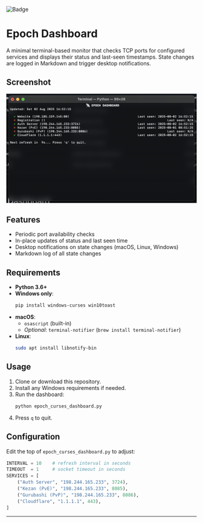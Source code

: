 ![Badge](https://hitscounter.dev/api/hit?url=https%3A%2F%2Fgithub.com%2Fkomputer-man%2Fproject-epoch-dashboard&label=Project+Epoch+Dashboard&icon=github&color=%23198754&message=&style=flat&tz=UTC)
# Epoch Dashboard

A minimal terminal-based monitor that checks TCP ports for configured services and displays their status and last-seen timestamps. State changes are logged in Markdown and trigger desktop notifications.

## Screenshot

<!-- Replace with your screenshot -->
![Dashboard Screenshot](https://raw.githubusercontent.com/komputer-man/project-epoch-dashboard/refs/heads/main/dashboard.png)

## Features

- Periodic port availability checks
- In-place updates of status and last seen time
- Desktop notifications on state changes (macOS, Linux, Windows)
- Markdown log of all state changes

## Requirements

- **Python 3.6+**
- **Windows only**:
  ```bash
  pip install windows-curses win10toast
  ```
- **macOS**:
  - `osascript` (built-in)
  - _Optional_: `terminal-notifier` (`brew install terminal-notifier`)
- **Linux**:
  ```bash
  sudo apt install libnotify-bin
  ```

## Usage

1. Clone or download this repository.
2. Install any Windows requirements if needed.
3. Run the dashboard:
   ```bash
   python epoch_curses_dashboard.py
   ```
4. Press `q` to quit.

## Configuration

Edit the top of `epoch_curses_dashboard.py` to adjust:

```python
INTERVAL = 10    # refresh interval in seconds
TIMEOUT  = 1     # socket timeout in seconds
SERVICES = [
    ("Auth Server", "198.244.165.233", 3724),
    ("Kezan (PvE)", "198.244.165.233", 8085),
    ("Gurubashi (PvP)", "198.244.165.233", 8086),
    ("Cloudflare", "1.1.1.1", 443),
]
```

---

<!-- Add any further notes or links below -->

